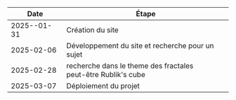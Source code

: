 | Date       | Étape                       |
|------------|----------------------------|
| 2025--01-31 | Création du site | 
| 2025-02-06 | Développement du site et recherche pour un sujet |
| 2025-02-28 | recherche dans le theme des fractales <br> peut-être Rublik's cube |
| 2025-03-07 | Déploiement du projet |
